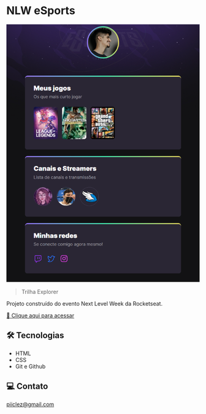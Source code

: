 # NLW eSports

![preview](./.github/preview.png)

> Trilha Explorer

Projeto construído do evento Next Level Week da Rocketseat.

[🔗 Clique aqui para acessar](https://github.com/danielamarall/nlw-esports-explorer)

## 🛠 Tecnologias
- HTML
- CSS
- Git e Github

## 💻 Contato
piiclez@gmail.com